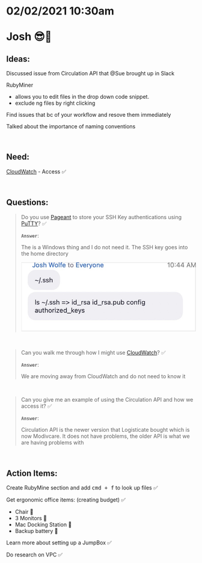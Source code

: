 # **02/02/2021 10:30am <br> <br> Josh 😎🎩**

## **Ideas:**

Discussed issue from Circulation API that @Sue brought up in Slack

RubyMiner 
  * allows you to edit files in the drop down code snippet.
  * exclude ng files by right clicking

Find issues that bc of your workflow and resove them immediately

Talked about the importance of naming conventions

&nbsp;

## **Need:**

[CloudWatch](https://us-west-2.console.aws.amazon.com/cloudwatch/home?region=us-west-2) - Access ✅

&nbsp;

## **Questions:**

> Do you use [Pageant](https://www.digitalocean.com/community/tutorials/how-to-use-pageant-to-streamline-ssh-key-authentication-with-putty#:~:text=Pageant%20is%20a%20PuTTY%20authentication,to%20log%20into%20a%20server) to store your SSH Key authentications using [PuTTY](https://www.putty.org/)? ✅
>
> **`Answer`**:
>
> The is a Windows thing and I do not need it. The SSH key goes into the home directory
>
> ![alt text](./assets/ssh.png "Where SSH keys are stored")


&nbsp;

> Can you walk me through how I might use [CloudWatch](https://us-west-2.console.aws.amazon.com/cloudwatch/home?region=us-west-2)? ✅
>
> **`Answer`**:
>
> We are moving away from CloudWatch and do not need to know it 

&nbsp;

> Can you give me an example of using the Circulation API and how we access it? ✅
>
> **`Answer`**:
>
> Circulation API is the newer version that Logisticate bought which is now Modivcare. It does not have problems, the older API is what we are having problems with

&nbsp;

## **Action Items:**

Create RubyMine section and add <kbd>cmd + f</kbd> to look up files ✅

Get ergonomic office items: (creating budget) ✅
  * Chair 💎
  * 3 Monitors 💎
  * Mac Docking Station 💎
  * Backup battery 💎

Learn more about setting up a JumpBox ✅

Do research on VPC ✅
